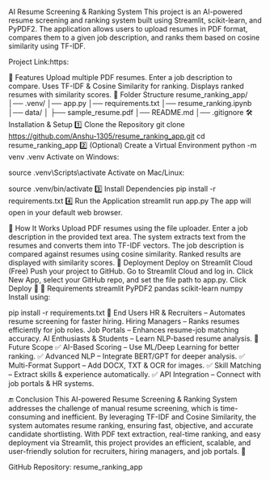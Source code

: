 AI Resume Screening & Ranking System
This project is an AI-powered resume screening and ranking system built using Streamlit, scikit-learn, and PyPDF2. The application allows users to upload resumes in PDF format, compares them to a given job description, and ranks them based on cosine similarity using TF-IDF.

Project Link:https:

🚀 Features
Upload multiple PDF resumes.
Enter a job description to compare.
Uses TF-IDF & Cosine Similarity for ranking.
Displays ranked resumes with similarity scores.
📂 Folder Structure
resume_ranking_app/
│── .venv/
│── app.py
│── requirements.txt
│── resume_ranking.ipynb
│── data/
│   ├── sample_resume.pdf
│── README.md
│── .gitignore
🛠️ Installation & Setup
1️⃣ Clone the Repository
git clone https://github.com/Anshu-1305/resume_ranking_app.git
cd resume_ranking_app
2️⃣ (Optional) Create a Virtual Environment
python -m venv .venv
Activate on Windows:

source .venv\Scripts\activate
Activate on Mac/Linux:

source .venv/bin/activate
3️⃣ Install Dependencies
pip install -r requirements.txt
4️⃣ Run the Application
streamlit run app.py
The app will open in your default web browser.

📌 How It Works
Upload PDF resumes using the file uploader.
Enter a job description in the provided text area.
The system extracts text from the resumes and converts them into TF-IDF vectors.
The job description is compared against resumes using cosine similarity.
Ranked results are displayed with similarity scores.
📡 Deployment
Deploy on Streamlit Cloud (Free)
Push your project to GitHub.
Go to Streamlit Cloud and log in.
Click New App, select your GitHub repo, and set the file path to app.py.
Click Deploy 🚀
🔧 Requirements
streamlit
PyPDF2
pandas
scikit-learn
numpy
Install using:

pip install -r requirements.txt
🎯 End Users
HR & Recruiters – Automates resume screening for faster hiring.
Hiring Managers – Ranks resumes efficiently for job roles.
Job Portals – Enhances resume-job matching accuracy.
AI Enthusiasts & Students – Learn NLP-based resume analysis.
🔮 Future Scope
✅ AI-Based Scoring – Use ML/Deep Learning for better ranking.
✅ Advanced NLP – Integrate BERT/GPT for deeper analysis.
✅ Multi-Format Support – Add DOCX, TXT & OCR for images.
✅ Skill Matching – Extract skills & experience automatically.
✅ API Integration – Connect with job portals & HR systems.

🔚 Conclusion
This AI-powered Resume Screening & Ranking System addresses the challenge of manual resume screening, which is time-consuming and inefficient. By leveraging TF-IDF and Cosine Similarity, the system automates resume ranking, ensuring fast, objective, and accurate candidate shortlisting. With PDF text extraction, real-time ranking, and easy deployment via Streamlit, this project provides an efficient, scalable, and user-friendly solution for recruiters, hiring managers, and job portals. 🚀

GitHub Repository: resume_ranking_app
